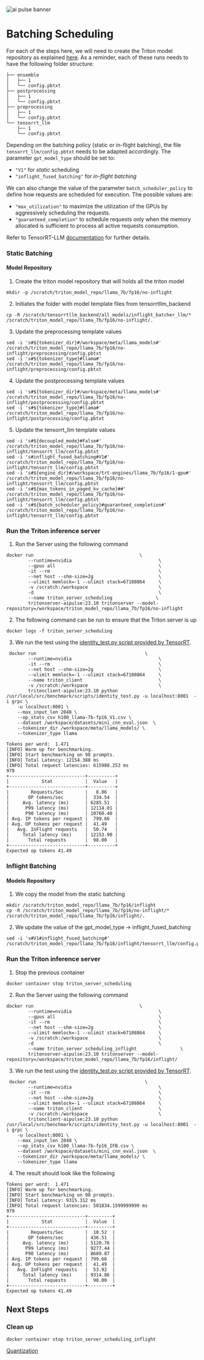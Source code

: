 ![ai pulse banner](./images/common/ai-pulse-banner.jpeg)

# Batching Scheduling
For each of the steps here, we will need to create the Triton model repository as explained [here](03-Triton.md#models-repository). As a reminder, each of these runs needs to have the following folder structure:
```
├── ensemble
│   ├── 1
│   └── config.pbtxt
├── postprocessing
│   ├── 1
│   └── config.pbtxt
├── preprocessing
│   ├── 1
│   └── config.pbtxt
└── tensorrt_llm
    ├── 1
    └── config.pbtxt
```
Depending on the batching policy (static or in-flight batching), the file `tensorrt_llm/config.pbtxt` needs to be adapted accordingly. The parameter `gpt_model_type` should be set to:
- `"V1"` for *static* scheduling
- `"inflight_fused_batching"` for *in-flight batching*

We can also change the value of the parameter `batch_scheduler_policy` to define how requests are scheduled for execution. The possible values are:
- `"max_utilization"` to maximize the utilization of the GPUs by aggressively scheduling the requests.
- `"guaranteed_completion"` to schedule requests only when the memory allocated is sufficient to process all active requests consumption.

Refer to TensorRT-LLM [documentation](https://github.com/NVIDIA/TensorRT-LLM/blob/release/0.5.0/docs/source/batch_manager.md#gptmanager-design) for further details.

### Static Batching
#### Model Repository
1. Create the triton model repository that will holds all the triton model 
```
mkdir -p /scratch/triton_model_repo/llama_7b/fp16/no-inflight
```
2. Initiates the  folder with model template files from tensorrtllm_backend
```
cp -R /scratch/tensorrtllm_backend/all_models/inflight_batcher_llm/* /scratch/triton_model_repo/llama_7b/fp16/no-inflight/.
```
3. Update the preprocessing template values
```
sed -i 's#${tokenizer_dir}#/workspace/meta/llama_models#' /scratch/triton_model_repo/llama_7b/fp16/no-inflight/preprocessing/config.pbtxt
sed -i 's#${tokenizer_type}#llama#' /scratch/triton_model_repo/llama_7b/fp16/no-inflight/preprocessing/config.pbtxt
```
4. Update the postprocessing template values
```
sed -i 's#${tokenizer_dir}#/workspace/meta/llama_models#' /scratch/triton_model_repo/llama_7b/fp16/no-inflight/postprocessing/config.pbtxt
sed -i 's#${tokenizer_type}#llama#' /scratch/triton_model_repo/llama_7b/fp16/no-inflight/postprocessing/config.pbtxt
```
5. Update the tensorrt_llm template values
```
sed -i 's#${decoupled_mode}#False#' /scratch/triton_model_repo/llama_7b/fp16/no-inflight/tensorrt_llm/config.pbtxt
sed -i 's#inflight_fused_batching#V1#' /scratch/triton_model_repo/llama_7b/fp16/no-inflight/tensorrt_llm/config.pbtxt
sed -i 's#${engine_dir}#/workspace/trt-engines/llama_7b/fp16/1-gpu#' /scratch/triton_model_repo/llama_7b/fp16/no-inflight/tensorrt_llm/config.pbtxt
sed -i 's#${max_tokens_in_paged_kv_cache}##' /scratch/triton_model_repo/llama_7b/fp16/no-inflight/tensorrt_llm/config.pbtxt
sed -i 's#${batch_scheduler_policy}#guaranteed_completion#' /scratch/triton_model_repo/llama_7b/fp16/no-inflight/tensorrt_llm/config.pbtxt
```

### Run the Triton inference server
1. Run the Server using the following command
   
```
docker run                                       \
        --runtime=nvidia                                \
        --gpus all                                      \
        -it --rm                                        \
        --net host --shm-size=2g                        \
        --ulimit memlock=-1 --ulimit stack=67108864     \
        -v /scratch:/workspace                          \
        -d                                              \
        --name triton_server_scheduling                \
        tritonserver-aipulse:23.10 tritonserver --model-repository=/workspace/triton_model_repo/llama_7b/fp16/no-inflight
```
2. The following command can be run to ensure that the Triton server is up 

```
docker logs -f triton_server_scheduling
```
3. We run the test using the [identity_test.py script provided by TensorRT](https://github.com/triton-inference-server/tensorrtllm_backend/blob/release/0.5.0/tools/inflight_batcher_llm/identity_test.py).

```
 docker run                                        \
        --runtime=nvidia                                \
        -it --rm                                        \
        --net host --shm-size=2g                        \
        --ulimit memlock=-1 --ulimit stack=67108864     \
        --name triton_client                            \
        -v /scratch:/workspace                          \
        tritonclient-aipulse:23.10 python /usr/local/src/benchmark/scripts/identity_test.py -u localhost:8001  -i grpc \
    -u localhost:8001 \
    --max_input_len 2048 \
    --op_stats_csv h100_llama-7b-fp16_V1.csv \
    --dataset /workspace/datasets/mini_cnn_eval.json  \
    --tokenizer_dir /workspace/meta/llama_models/ \
    --tokenizer_type llama
```

```
Tokens per word:  1.471
[INFO] Warm up for benchmarking.
[INFO] Start benchmarking on 98 prompts.
[INFO] Total Latency: 12154.388 ms
[INFO] Total request latencies: 615980.253 ms
979
+----------------------------+----------+
|            Stat            |  Value   |
+----------------------------+----------+
|        Requests/Sec        |   8.06   |
|       OP tokens/sec        |  334.54  |
|     Avg. latency (ms)      | 6285.51  |
|      P99 latency (ms)      | 12114.01 |
|      P90 latency (ms)      | 10760.40 |
| Avg. IP tokens per request |  799.66  |
| Avg. OP tokens per request |  41.49   |
|   Avg. InFlight requests   |  50.74   |
|     Total latency (ms)     | 12153.90 |
|       Total requests       |  98.00   |
+----------------------------+----------+
Expected op tokens 41.49

```

### Inflight Batching
#### Models Repository
1. We copy the model from the static batching
```
mkdir /scratch/triton_model_repo/llama_7b/fp16/inflight
cp -R /scratch/triton_model_repo/llama_7b/fp16/no-inflight/* /scratch/triton_model_repo/llama_7b/fp16/inflight/.
```
2. We update the value of the gpt_model_type -> inflight_fused_batching
```
sed -i 's#V1#inflight_fused_batching#' /scratch/triton_model_repo/llama_7b/fp16/inflight/tensorrt_llm/config.pbtxt
```
### Run the Triton inference server
1. Stop the previous container
```
docker container stop triton_server_scheduling
```
2. Run the Server using the following command
```
docker run                                       \
        --runtime=nvidia                                \
        --gpus all                                      \
        -it --rm                                        \
        --net host --shm-size=2g                        \
        --ulimit memlock=-1 --ulimit stack=67108864     \
        -v /scratch:/workspace                          \
        -d                                              \
        --name triton_server_scheduling_inflight                \
        tritonserver-aipulse:23.10 tritonserver --model-repository=/workspace/triton_model_repo/llama_7b/fp16/inflight/
```
3. We run the test using the [identity_test.py script provided by TensorRT](https://github.com/triton-inference-server/tensorrtllm_backend/blob/release/0.5.0/tools/inflight_batcher_llm/identity_test.py).

```
 docker run                                        \
        --runtime=nvidia                                \
        -it --rm                                        \
        --net host --shm-size=2g                        \
        --ulimit memlock=-1 --ulimit stack=67108864     \
        --name triton_client                            \
        -v /scratch:/workspace                          \
        tritonclient-aipulse:23.10 python /usr/local/src/benchmark/scripts/identity_test.py -u localhost:8001  -i grpc \
    -u localhost:8001 \
    --max_input_len 2048 \
    --op_stats_csv h100_llama-7b-fp16_IFB.csv \
    --dataset /workspace/datasets/mini_cnn_eval.json  \
    --tokenizer_dir /workspace/meta/llama_models/ \
    --tokenizer_type llama
```
4. The result should look like the following
```
Tokens per word:  1.471
[INFO] Warm up for benchmarking.
[INFO] Start benchmarking on 98 prompts.
[INFO] Total Latency: 9315.312 ms
[INFO] Total request latencies: 501834.1599999999 ms
979
+----------------------------+---------+
|            Stat            |  Value  |
+----------------------------+---------+
|        Requests/Sec        |  10.52  |
|       OP tokens/sec        | 436.51  |
|     Avg. latency (ms)      | 5120.76 |
|      P99 latency (ms)      | 9277.44 |
|      P90 latency (ms)      | 8689.87 |
| Avg. IP tokens per request | 799.66  |
| Avg. OP tokens per request |  41.49  |
|   Avg. InFlight requests   |  53.92  |
|     Total latency (ms)     | 9314.86 |
|       Total requests       |  98.00  |
+----------------------------+---------+
Expected op tokens 41.49
```
## Next Steps
### Clean up
```
docker container stop triton_server_scheduling_inflight
```
[Quantization](06-quantization.md)